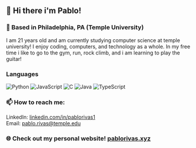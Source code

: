## 👋 Hi there i'm Pablo!
### 📍 Based in Philadelphia, PA (Temple University)

I am 21 years old and am currently studying computer science at temple university!
I enjoy coding, computers, and technology as a whole.
In my free time i like to go to the gym, run, rock climb, and i am learning to play the guitar!

### Languages

![Python](https://img.shields.io/badge/-Python-000?&logo=Python)
![JavaScript](https://img.shields.io/badge/-JavaScript-000?&logo=JavaScript)
![C](https://img.shields.io/badge/-C-000?&logo=C)
![Java](https://img.shields.io/badge/-Java-000?&logo=Java&logoColor=007396)
![TypeScript](https://img.shields.io/badge/-TypeScript-000?&logo=TypeScript)

### 📫 How to reach me:

LinkedIn: [linkedin.com/in/pablorivas1](https://www.linkedin.com/in/pablorivas1)  
Email: [pablo.rivas@temple.edu](mailto:pablo.rivas@temple.edu)

### 🌐 Check out my personal website! [pablorivas.xyz](https://pablorivas.xyz)  
